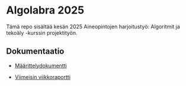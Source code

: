 # Algolabra 2025

Tämä repo sisältää kesän 2025 Aineopintojen harjoitustyö: Algoritmit ja tekoäly -kurssin projektityön.

## Dokumentaatio

- [Määrittelydokumentti](https://github.com/Reidforbus/algolab-minesweeper/blob/main/documentation/specification.md)

- [Viimeisin viikkoraportti](https://github.com/Reidforbus/algolab-minesweeper/blob/main/documentation/viikkoraportti3.md)
